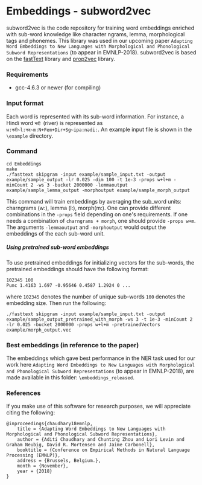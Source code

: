 # Embeddings - subword2vec
subword2vec is the code repository for training word embeddings enriched with sub-word knowledge like character ngrams, lemma, morphological tags and phonemes. This library was used in our upcoming paper `Adapting Word Embeddings to New Languages with Morphological and Phonological Subword Representations` (to appear in EMNLP-2018). subword2vec is based on the [fastText](https://github.com/facebookresearch/fastText) library and [prop2vec](https://github.com/oavraham1/prop2vec) library. 

### Requirements
- gcc-4.6.3 or newer (for compiling)

### Input format
Each word is represented with its sub-word information. For instance, a Hindi word `नदी `(river) is represented as `w:नदी~l:नद~m:N+Fem+Dir+Sg~ipa:nədiː`. An example input file is shown in the `\example` directory.

### Command
```
cd Embeddings
make
./fasttext skipgram -input example/sample_input.txt -output example/sample_output -lr 0.025 -dim 100 -t 1e-3 -props w+l+m -minCount 2 -ws 3 -bucket 2000000 -lemmaoutput example/sample_lemma_output -morphoutput example/sample_morph_output
```

This command will train embeddings by averaging the sub_word units: charngrams (w:), lemma (l:), morph(m:). One can provide different combinations in the `-props` field depending on one's requirements. If one needs a combination of `charngrams + morph`, one should provide `-props w+m`. The arguments `-lemmaoutput` and `-morphoutput` would output the embeddings of the each sub-word unit. 

##### Using pretrained sub-word embeddings
To use pretrained embeddings for initializing vectors for the sub-words, the pretrained embeddings should have the following format:
```
102345 100
Punc 1.4163 1.697 -0.95646 0.4587 1.2924 0 ...
```
where `102345` denotes the number of unique sub-words `100` denotes the embedding size. Then run the following:
```
./fasttext skipgram -input example/sample_input.txt -output  example/sample_output_pretrained_with_morph -ws 3 -t 1e-3 -minCount 2 -lr 0.025 -bucket 2000000 -props w+l+m -pretrainedVectors example/morph_output.vec
```
### Best embeddings (in reference to the paper)
The embeddings which gave best performance in the NER task used for our work here `Adapting Word Embeddings to New Languages with Morphological and Phonological Subword Representations` (to appear in EMNLP-2018), are made available in this folder: `\embeddings_released`. 

### References
If you make use of this software for research purposes, we will appreciate citing the following:
```
@inproceedings{chaudhary18emnlp,
    title = {Adapting Word Embeddings to New Languages with Morphological and Phonological Subword Representations},
    author = {Aditi Chaudhary and Chunting Zhou and Lori Levin and Graham Neubig, David R. Mortensen and Jaime Carbonell},
    booktitle = {Conference on Empirical Methods in Natural Language Processing (EMNLP)},
    address = {Brussels, Belgium.},
    month = {November},
    year = {2018}
}
```
